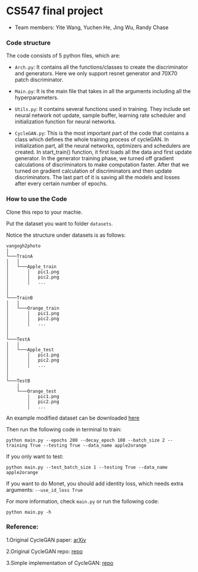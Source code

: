 # CS547 final project

* Team members: Yite Wang, Yuchen He, Jing Wu, Randy Chase

### Code structure

The code consists of  5 python files, which are:

* `Arch.py`: It contains all the functions/classes to create the discriminator and generators. Here we only support resnet generator and 70X70 patch discriminator.

* `Main.py`: It is the main file that takes in all the arguments including all the hyperparameters.

* `Utils.py`: It contains several functions used in training. They include set neural network not update, sample buffer, learning rate scheduler and initialization function for neural networks.

* `CycleGAN.py`: This is the most important part of the code that contains a class which defines the whole training process of cycleGAN. In initialization part, all the neural networks, optimizers and schedulers are created. In start_train() function,   it first loads all the data and first update generator. In the generator training phase, we turned off gradient calculations of discriminators to make computation faster. After that we turned on gradient calculation of discriminators and then update discriminators. The last part of it is saving all the models and losses after every certain number of epochs.


### How to use the Code

Clone this repo to your machie.

Put the dataset you want to folder `datasets`.

Notice the structure under datasets is as follows:

```
vangogh2photo
│
└───TrainA
│   │   
│   └───Apple_train
│       │   pic1.png
│       │   pic2.png
│       │   ...
│    
│   
└───TrainB
│   │   
│   └───Orange_train
│       │   pic1.png
│       │   pic2.png
│       │   ...
│    
│   
└───TestA
│   │   
│   └───Apple_test
│       │   pic1.png
│       │   pic2.png
│       │   ...
│    
│   
└───TestB
    │   
    └───Orange_test
        │   pic1.png
        │   pic2.png
        │   ...
```

An example modified dataset can be downloaded [here](https://drive.google.com/open?id=1-t9Q2kMwcPxdUe-v6Gy_Kg3LaP68F27K)

Then run the following code in terminal to train:

`python main.py --epochs 200 --decay_epoch 100 --batch_size 2 --training True --testing True --data_name apple2orange`

If you only want to test:

`python main.py --test_batch_size 1 --testing True --data_name apple2orange`

If you want to do Monet, you should add identity loss, which needs extra arguments: `--use_id_loss True`

For more information, check `main.py` or run the following code:

`python main.py -h`

### Reference:

1.Original CycleGAN paper: [arXiv](https://arxiv.org/abs/1703.10593)

2.Original CycleGAN repo: [repo](https://github.com/junyanz/pytorch-CycleGAN-and-pix2pix)

3.Simple implementation of CycleGAN: [repo](https://github.com/arnab39/cycleGAN-PyTorch)
